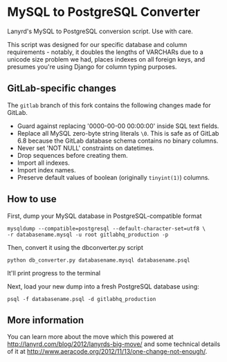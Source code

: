MySQL to PostgreSQL Converter
=============================

Lanyrd's MySQL to PostgreSQL conversion script. Use with care.

This script was designed for our specific database and column requirements -
notably, it doubles the lengths of VARCHARs due to a unicode size problem we
had, places indexes on all foreign keys, and presumes you're using Django
for column typing purposes.

GitLab-specific changes
-----------------------

The `gitlab` branch of this fork contains the following changes made for
GitLab.

- Guard against replacing '0000-00-00 00:00:00' inside SQL text fields.
- Replace all MySQL zero-byte string literals `\0`. This is safe as of GitLab
  6.8 because the GitLab database schema contains no binary columns.
- Never set 'NOT NULL' constraints on datetimes.
- Drop sequences before creating them.
- Import all indexes.
- Import index names.
- Preserve default values of boolean (originally `tinyint(1)`) columns.

How to use
----------

First, dump your MySQL database in PostgreSQL-compatible format

    mysqldump --compatible=postgresql --default-character-set=utf8 \
    -r databasename.mysql -u root gitlabhq_production -p

Then, convert it using the dbconverter.py script

`python db_converter.py databasename.mysql databasename.psql`

It'll print progress to the terminal

Next, load your new dump into a fresh PostgreSQL database using: 

`psql -f databasename.psql -d gitlabhq_production`

More information
----------------

You can learn more about the move which this powered at http://lanyrd.com/blog/2012/lanyrds-big-move/ and some technical details of it at http://www.aeracode.org/2012/11/13/one-change-not-enough/.
